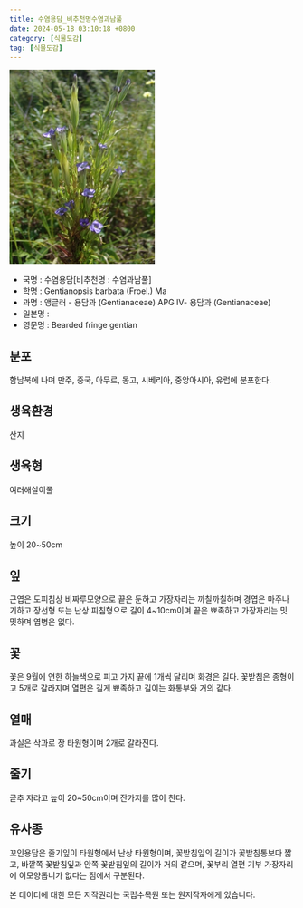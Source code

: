 ```yaml
---
title: 수염용담_비추천명수염과남풀
date: 2024-05-18 03:10:18 +0800
category: [식물도감]
tag: [식물도감]
---
```




![수염용담[비추천명 : 수염과남풀]](/assets/img/fileUpload/plants/basic/Campanulaceae/Gentianopsis/7666/7666_1_th2.JPG)
- 국명 : 수염용담[비추천명 : 수염과남풀]
- 학명 : Gentianopsis barbata (Froel.) Ma
- 과명 : 앵글러 - 용담과 (Gentianaceae) APG Ⅳ- 용담과 (Gentianaceae)
- 일본명 : 
- 영문명 : Bearded fringe gentian


## 분포
함남북에 나며 만주, 중국, 아무르, 몽고, 시베리아, 중앙아시아, 유럽에 분포한다.
## 생육환경
산지
## 생육형
여러해살이풀
## 크기
높이 20~50cm
## 잎
근엽은 도피침상 비짜루모양으로 끝은 둔하고 가장자리는 까칠까칠하며 경엽은 마주나기하고 장선형 또는 난상 피침형으로 길이 4~10cm이며 끝은 뾰족하고 가장자리는 밋밋하며 엽병은 없다.
## 꽃
꽃은 9월에 연한 하늘색으로 피고 가지 끝에 1개씩 달리며 화경은 길다. 꽃받침은 종형이고 5개로 갈라지며 열편은 길게 뾰족하고 길이는 화통부와 거의 같다.
## 열매
과실은 삭과로 장 타원형이며 2개로 갈라진다.
## 줄기
곧추 자라고 높이 20~50cm이며 잔가지를 많이 친다.
## 유사종
꼬인용담은 줄기잎이 타원형에서 난상 타원형이며, 꽃받침잎의 길이가 꽃받침통보다 짧고, 바깥쪽 꽃받침잎과 안쪽 꽃받침잎의 길이가 거의 같으며, 꽃부리 열편 기부 가장자리에 이모양톱니가 없다는 점에서 구분된다. 






본 데이터에 대한 모든 저작권리는 국립수목원 또는 원저작자에게 있습니다.
